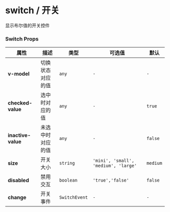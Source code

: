 # switch / 开关

显示布尔值的开关控件

<playground title="默认的" name="ex-switch-default" />

<playground title="禁用" name="ex-switch-disabled" />

<playground title="尺寸" desc="switch组件支持修改大小" name="ex-switch-size" />

### Switch Props

<attributes>

| 属性               | 描述             | 类型          | 可选值                               | 默认     |
| ------------------ | ---------------- | ------------- | ------------------------------------ | -------- |
| **v-model**        | 切换状态对应的值 | `any`         | `-`                                  | `-`      |
| **checked-value**  | 选中时对应的值   | `any`         | `-`                                  | `true`   |
| **inactive-value** | 未选中时对应的值 | `any`         | `-`                                  | `false`  |
| **size**           | 开关大小         | `string`      | `'mini', 'small', 'medium', 'large'` | `medium` |
| **disabled**       | 禁用交互         | `boolean`     | `'true','false'`                     | `false`  |
| **change**         | 开关事件         | `SwitchEvent` | `-`                                  | `-`      |

</attributes>
